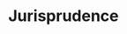 ---
layout: post_page
title: Jurisprudence
definition: Jurisprudence is the legal system, or the theory and practice of the law
synonyms:  case, regulation, decree
example1: It is worth notice- that practical <strong>jurisprudence</strong> has long engaged the American intellect with success.
example2: He is currently a teaching assistant on the undergraduate <strong>Jurisprudence</strong> course.
---